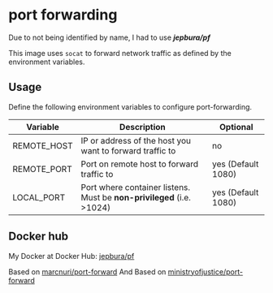 # port forwarding

Due to not being identified by name, I had to use ***jepbura/pf***

This image uses `socat` to forward network traffic as defined by the environment variables.

## Usage

Define the following environment variables to configure port-forwarding.

Variable | Description | Optional
-------- | ----------- | --------
REMOTE_HOST | IP or address of the host you want to forward traffic to | no
REMOTE_PORT | Port on remote host to forward traffic to | yes (Default 1080)
LOCAL_PORT | Port where container listens. Must be **non-privileged** (i.e. >1024) | yes (Default 1080)

## Docker hub

My Docker at Docker Hub: [jepbura/pf](https://hub.docker.com/r/jepbura/pf/)

Based on [marcnuri/port-forward](https://hub.docker.com/r/marcnuri/port-forward)
And
Based on [ministryofjustice/port-forward](https://hub.docker.com/r/ministryofjustice/port-forward)